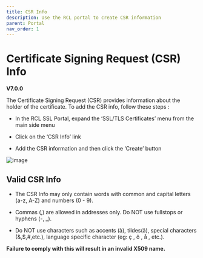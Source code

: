 ```yaml
---
title: CSR Info
description: Use the RCL portal to create CSR information
parent: Portal
nav_order: 1
---
```


# Certificate Signing Request (CSR) Info
**V7.0.0**

The Certificate Signing Request (CSR) provides information about the holder of the certificate. To add the CSR info, follow these steps :

- In the RCL SSL Portal, expand the ‘SSL/TLS Certificates’ menu from the main side menu

- Click on the ‘CSR Info’ link 

- Add the CSR information and then click the ‘Create’ button

![image](../images/portal/csr-create.png)

## Valid CSR Info

- The CSR Info may only contain words with common and capital letters (a-z, A-Z) and numbers (0 - 9).

- Commas (,) are allowed in addresses only. Do NOT use fullstops or hyphens (-, _).

- Do NOT use characters such as accents (à), tildes(ã), special characters (&,$,#,etc.), language specific character (eg: ç , ô , å , etc.).

**Failure to comply with this will result in an invalid X509 name.**